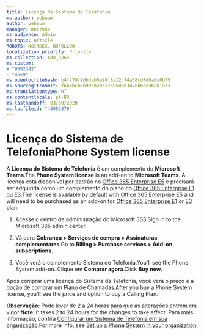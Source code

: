 ```yaml
---
title: Licença do Sistema de Telefonia
ms.author: pebaum
author: pebaum
manager: mnirkhe
ms.audience: Admin
ms.topic: article
ROBOTS: NOINDEX, NOFOLLOW
localization_priority: Priority
ms.collection: Adm_O365
ms.custom:
- "9002342"
- "4559"
ms.openlocfilehash: b4f27df2dbdab5e28f8a12c74a58cd8dba6c0b75
ms.sourcegitcommit: f6b4bcb6b9dcb3dd17595d503d78b6ee36881a33
ms.translationtype: HT
ms.contentlocale: pt-BR
ms.lasthandoff: 03/30/2020
ms.locfileid: "43053876"
---
```

# <a name="phone-system-license"></a><span data-ttu-id="7bc7e-102">Licença do Sistema de Telefonia</span><span class="sxs-lookup"><span data-stu-id="7bc7e-102">Phone System license</span></span>

<span data-ttu-id="7bc7e-103">A **Licença do Sistema de Telefonia** é um complemento do **Microsoft Teams**.</span><span class="sxs-lookup"><span data-stu-id="7bc7e-103">The **Phone System license** is an add-on to **Microsoft Teams**.</span></span> <span data-ttu-id="7bc7e-104">A licença está disponível por padrão no [Office 365 Enterprise E5](https://www.microsoft.com/microsoft-365/business/office-365-enterprise-e5-business-software?rtc=1&activetab=pivot%3aoverviewtab) e precisará ser adquirida como um complemento do plano do [Office 365 Enterprise E1](https://products.office.com/business/office-365-enterprise-e1-business-software) ou [E3](https://products.office.com/business/office-365-enterprise-e3-business-software).</span><span class="sxs-lookup"><span data-stu-id="7bc7e-104">The license is available by default with [Office 365 Enterprise E5](https://www.microsoft.com/microsoft-365/business/office-365-enterprise-e5-business-software?rtc=1&activetab=pivot%3aoverviewtab) and will need to be purchased as an add-on for [Office 365 Enterprise E1](https://products.office.com/business/office-365-enterprise-e1-business-software) or [E3](https://products.office.com/business/office-365-enterprise-e3-business-software) plan.</span></span>

1. <span data-ttu-id="7bc7e-105">Acesse o centro de administração do Microsoft 365.</span><span class="sxs-lookup"><span data-stu-id="7bc7e-105">Sign in to the Microsoft 365 admin center.</span></span>

2. <span data-ttu-id="7bc7e-106">Vá para **Cobrança > Serviços de compra >	Assinaturas complementares**.</span><span class="sxs-lookup"><span data-stu-id="7bc7e-106">Go to **Billing > Purchase services > Add-on subscriptions**.</span></span> 

3. <span data-ttu-id="7bc7e-107">Você verá o complemento Sistema de Telefonia.</span><span class="sxs-lookup"><span data-stu-id="7bc7e-107">You'll see the Phone System add-on.</span></span> <span data-ttu-id="7bc7e-108">Clique em **Comprar agora**.</span><span class="sxs-lookup"><span data-stu-id="7bc7e-108">Click **Buy now**.</span></span>

<span data-ttu-id="7bc7e-109">Após comprar uma licença do Sistema de Telefonia, você verá o preço e a opção de comprar um Plano de Chamadas.</span><span class="sxs-lookup"><span data-stu-id="7bc7e-109">After you buy a Phone System license, you'll see the price and option to buy a Calling Plan.</span></span>

<span data-ttu-id="7bc7e-110">**Observação**: Pode levar de 2 a 24 horas para que as alterações entrem em vigor.</span><span class="sxs-lookup"><span data-stu-id="7bc7e-110">**Note**: It takes 2 to 24 hours for the changes to take effect.</span></span> <span data-ttu-id="7bc7e-111">Para mais informação, confira [Configurar um Sistema de Telefonia em sua organização](https://docs.microsoft.com/MicrosoftTeams/setting-up-your-phone-system).</span><span class="sxs-lookup"><span data-stu-id="7bc7e-111">For more info, see [Set up a Phone System in your organization](https://docs.microsoft.com/MicrosoftTeams/setting-up-your-phone-system).</span></span> 

